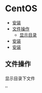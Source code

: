 # CentOS

* [安装](#安装)
* [文件操作](#文件操作)
  - [显示目录](#显示目录)
* [安装](#安装)
* [安装](#安装)

## 文件操作

### 

显示目录下文件

''

## 

## 
